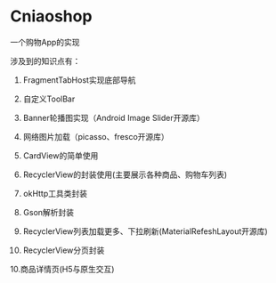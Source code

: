 # Cniaoshop

一个购物App的实现

涉及到的知识点有：

1. FragmentTabHost实现底部导航

2. 自定义ToolBar

3. Banner轮播图实现（Android Image Slider开源库）

4. 网络图片加载（picasso、fresco开源库）

5. CardView的简单使用

6. RecyclerView的封装使用(主要展示各种商品、购物车列表)

7. okHttp工具类封装

8. Gson解析封装

8. RecyclerView列表加载更多、下拉刷新(MaterialRefeshLayout开源库)

9. RecyclerView分页封装

10.商品详情页(H5与原生交互)
